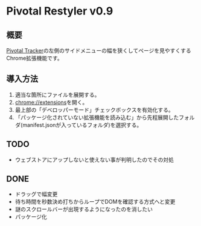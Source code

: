 # Pivotal Restyler v0.9

## 概要
[Pivotal Tracker](https://www.pivotaltracker.com)の左側のサイドメニューの幅を狭くしてページを見やすくするChrome拡張機能です。

## 導入方法
1. 適当な箇所にファイルを展開する。
2. <chrome://extensions>を開く。
3. 最上部の「デベロッパーモード」チェックボックスを有効化する。
4. 「パッケージ化されていない拡張機能を読み込む」から先程展開したフォルダ(manifest.jsonが入っているフォルダ)を選択する。


## TODO
- ウェブストアにアップしないと使えない事が判明したのでその対処

## DONE
- ドラッグで幅変更
- 待ち時間を秒数決め打ちからループでDOMを確認する方式へと変更
- 謎のスクロールバーが出現するようになったのを消したい
- パッケージ化
